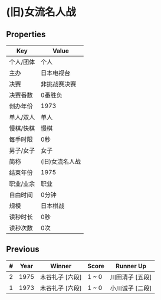 # (旧)女流名人战

## Properties

| Key | Value |
| --- | ----- |
| 个人/团体 | 个人 |
| 主办 | 日本电视台 |
| 决赛 | 非挑战赛决赛 |
| 决赛番数 | 0番胜负 |
| 创办年份 | 1973 |
| 单人/双人 | 单人 |
| 慢棋/快棋 | 慢棋 |
| 每手时限 | 0秒 |
| 男子/女子 | 女子 |
| 简称 | (旧)女流名人战 |
| 结束年份 | 1975 |
| 职业/业余 | 职业 |
| 自由时间 | 0分钟 |
| 规模 | 日本棋战 |
| 读秒时长 | 0秒 |
| 读秒次数 | 0次 |

## Previous

| # | Year | Winner | Score | Runner Up |
| --- | --- | --- | --- | --- |
| 2 | 1975 | 木谷礼子 [六段] | 1 ~ 0 | 川田清子 [五段] |
| 1 | 1973 | 木谷礼子 [六段] | 1 ~ 0 | 小川诚子 [二段] |

